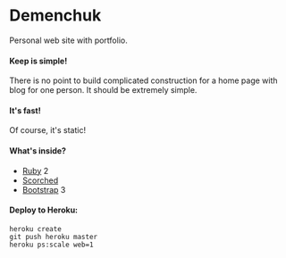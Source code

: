 Demenchuk
========
Personal web site with portfolio.

#### Keep is simple!
There is no point to build complicated construction for a home page with blog for one person. It should be extremely simple.

#### It's fast!
Of course, it's static!

#### What's inside?
* [Ruby](http://www.ruby-lang.org) 2
* [Scorched](http://scorchedrb.com) 
* [Bootstrap](http://twitter.github.io/bootstrap/) 3

#### Deploy to Heroku:

    heroku create
    git push heroku master
    heroku ps:scale web=1
